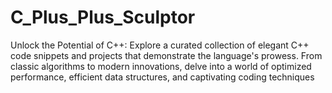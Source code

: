 # C_Plus_Plus_Sculptor
Unlock the Potential of C++: Explore a curated collection of elegant C++ code snippets and projects that demonstrate the language's prowess. From classic algorithms to modern innovations, delve into a world of optimized performance, efficient data structures, and captivating coding techniques
